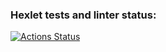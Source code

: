 ### Hexlet tests and linter status:
[![Actions Status](https://github.com/PsyDiamond/backend-project-lvl1/workflows/hexlet-check/badge.svg)](https://github.com/PsyDiamond/backend-project-lvl1/actions)